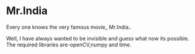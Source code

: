 # Mr.India
Every one knows the very famous movie_ Mr.India..

Well, I have always wanted to be invisible and guess what now its possible.
The required libraries are-openCV,numpy and time.
